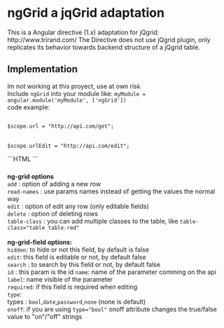 <h1>ngGrid a jqGrid adaptation</h1>
This is a Angular directive (1.x) adaptation for jQgrid:  http://www.trirand.com/
The Directive does not use jQgrid plugin, only replicates its behavior towards backend structure of a jQgrid table.

<h2>Implementation</h2>
Im not working at this proyect, use at own risk<br>
Include <code>ngGrid</code> into your module like:
<code>myModule = angular.module('myModule', ['ngGrid'])</code><br>
code example:
<p>
<code>
$scope.url = "http://api.com/get";
</code>
<br>
<code>
$scope.urlEdit = "http://api.com/edit";
</code>
</p>
```HTML
<ng-grid add url="url" edit="urlEdit" delete table-class="table">
  <ng-grid-field name="id_user" label="ID" hidden edit search></ng-grid-field>
</ng-grid>
```
<h3></h3>
<strong>ng-grid options</strong><br>
<code>add</code> : option of adding a new row <br>
<code>read-names</code> : use params names instead of getting the values the normal way<br>
<code>edit</code> : option of edit any row (only editable fields)<br>
<code>delete</code> : option of deleting rows<br>
<code>table-class</code> : you can add multiple classes to the table, like <code>table-class="table table-red"</code><br>

<br>
<strong>ng-grid-field options:</strong><br>
<code>hidden</code>: to hide or not this field, by default is false<br>
<code>edit</code>: this field is editable or not, by default false<br>
<code>search</code> : to search by this field or not, by default false<br>
<code>id</code> : this param is the id
<code>name</code>: name of the parameter comming on the api<br>
<code>label</code>: name visible of the parameter<br>
<code>required</code>: if this field is required when editing<br>
<code>type</code>:<br>
 types : <code>bool</code>,<code>date</code>,<code>password</code>,<code>none</code> (none is default)<br>
<code>onoff</code>: if you are using <code>type="bool"</code> onoff attribute changes the true/false value to "on"/"off" strings
